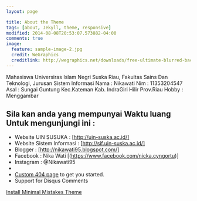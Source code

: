```yaml
---
layout: page

title: About the Theme
tags: [about, Jekyll, theme, responsive]
modified: 2014-08-08T20:53:07.573882-04:00
comments: true
image:
  feature: sample-image-2.jpg
  credit: WeGraphics
  creditlink: http://wegraphics.net/downloads/free-ultimate-blurred-background-pack/
---
```


Mahasiswa Universiras Islam Negri Suska Riau, Fakultas Sains Dan Teknologi, Jurusan Sistem Informasi 
Nama  : Nikawati
Nim   : 11353204547
Asal  : Sungai Guntung Kec.Kateman Kab. IndraGiri Hilir Prov.Riau
Hobby : Menggambar

## Sila kan anda yang mempunyai Waktu luang Untuk mengunjungi ini :

* Website UIN SUSUKA        : [http://uin-suska.ac.id/]
* Website Sistem Informasi  : [http://sif.uin-suska.ac.id/]
* Blogger                   : [http://nikawati95.blogspot.com/]
* Facebook                  : Nika Wati [(https://www.facebook.com/nicka.cyngortu)]
* Instagram                 : @Nikawati95
* 
* [Custom 404 page](http://mmistakes.github.io/minimal-mistakes/404.html) to get you started.
* Support for Disqus Comments

<a markdown="0" href="{{ site.url }}/theme-setup" class="btn">Install Minimal Mistakes Theme</a>
